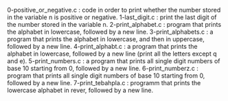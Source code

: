 0-positive_or_negative.c : code in order to print whether the number stored in the variable n is positive or negative.
1-last_digit.c : print the last digit of the number stored in the variable n.
2-print_alphabet.c : program that prints the alphabet in lowercase, followed by a new line.
3-print_alphabets.c : a program that prints the alphabet in lowercase, and then in uppercase, followed by a new line.
4-print_alphabt.c : a program that prints the alphabet in lowercase, followed by a new line (print all the letters except q and e).
5-print_numbers.c : a program that prints all single digit numbers of base 10 starting from 0, followed by a new line.
6-print_numberz.c : program that prints all single digit numbers of base 10 starting from 0, followed by a new line.
7-print_tebahpla.c : programm that prints the lowercase alphabet in rever, followed by a new line.
